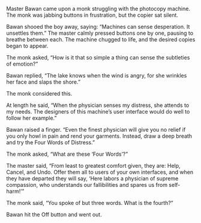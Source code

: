 Master Bawan came upon a monk struggling with the photocopy
machine.  The monk was jabbing buttons in frustration, but
the copier sat silent.

Bawan shooed the boy away, saying: “Machines can sense
desperation.  It unsettles them.”  The master calmly pressed
buttons one by one, pausing to breathe between each.  The
machine chugged to life, and the desired copies began to
appear.

The monk asked, “How is it that so simple a thing can sense
the subtleties of emotion?”

Bawan replied, “The lake knows when the wind is angry, for
she wrinkles her face and slaps the shore.”

The monk considered this.

At length he said, “When the physician senses my
distress, she attends to my needs.  The designers of this
machine’s user interface would do well to follow her example.”

Bawan raised a finger. “Even the finest physician will give you no
relief if you only howl in pain and rend your garments.
Instead, draw a deep breath and try the Four Words of
Distress.”

The monk asked, “What are these ‘Four Words’?”

The master said, “From least to greatest comfort given, they
are: Help, Cancel, and Undo.  Offer them all to users
of your own interfaces, and when they have departed
they will say, ‘Here labors a physician of supreme
compassion, who understands our fallibilities and
spares us from self-harm!’”

The monk said, “You spoke of but three words.  What is the
fourth?”

Bawan hit the Off button and went out.

